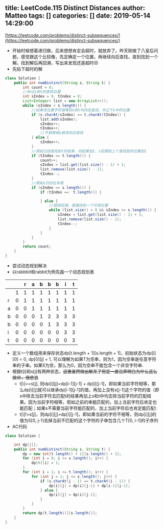 title: LeetCode.115 Distinct Distances
author: Matteo
tags: []
categories: []
date: 2019-05-14 14:29:00
---
[https://leetcode.com/problems/distinct-subsequences/](https://leetcode.com/problems/distinct-subsequences/)
* 开始时候想着递归做，后来想想肯定会超时，就放弃了。昨天刚做了八皇后问题，感觉跟这个比较像，先定确定一个位置，再继续向后查找，直到找到一个解。找到解后再回溯，写出来发现还是超时😞
* 先贴下超时的解
```java
class Solution {
    public int numDistinct(String s, String t) {
        int count = 0;
        //标记s和t的查找位置
        int sIndex = 0, tIndex = 0;
        List<Integer> list = new ArrayList<>();
        while (sIndex < s.length()) {
            //如果该位置字符相等则s和t均向后查找，并记下s中的位置
            if (s.charAt(sIndex) == t.charAt(tIndex)) {
                list.add(sIndex);
                sIndex++;
                tIndex++;
                //不相等相s继续向后查找
            } else {
                sIndex++;
            }
            //假如已经查找到t的结束，则结果加1，s回溯到上个查找到的位置加1
            if (tIndex == t.length()) {
                count++;
                sIndex = list.get(list.size() - 1) + 1;
                list.remove(list.size() - 1);
                tIndex--;
            }
            //假如s仍旧在末尾
            if (sIndex == s.length()) {
                if (tIndex ==  t.length()) {

                } else {
                    //继续回溯，直接找到一个可用位置
                    while (list.size() > 0 && sIndex >= s.length()) {
                        sIndex = list.get(list.size() - 1) + 1;
                        list.remove(list.size() - 1);
                        tIndex--;
                    }
                }
            }
        }
        return count;
    }
}
```
* 尝试动态规划解决
* 以rabbbit和rabbit为例先画一个动态规划表

|||r|a|b|b|b|i|t|
|-|-|-|-|-|-|-|-|-|
||1|1|1|1|1|1|1|1|
|r|0|1|1|1|1|1|1|1|
|a|0|0|1|1|1|1|1|1|
|b|0|0|0|1|2|3|3|3|
|b|0|0|0|0|1|3|3|3|
|i|0|0|0|0|0|0|3|3|
|t|0|0|0|0|0|0|0|3|

* 定义一个数组用来保存状态dp[t.length + 1][s.length + 1]，初始状态为dp[i][0] = 0, dp[0][j] = 1, 可以理解为如果T为空串，则为1，因为空串是任意字符串的子串。如果S为空，那么为0，因为空串不能包含一个非空字符串.
* 根据t[i]和s[j]有两种状态，~~这里虽然做出解来了但是一直没弄明白为什么这么做😞，很悲哀~~
  * t[i]==s[j], 则dp[i][j]=dp[i-1][j-1] + dp[i][j-1]，即如果当前字符相等，那么dp[i][j]就可以继承dp[i-1][j-1]的值，再加上没有s[j-1]这个字符的值（即s中除去当前字符去匹配t的结果再加上s和t中均去除当前字符的匹配结果。因为当前字符相等，假如之前的串能匹配的，加上当前字符后肯定也能匹配；如果s不需要当前字符能匹配的，加上当前字符后也肯定能匹配）
  * t[i]!=s[j]，则dp[i][j]=dp[i][j-1]，即如果当前的字符不相等，则dp[i][j]的值为S[0, j-1]去掉当前不匹配的这个字符的子串包含几个T[0, i-1]的子序列
* AC代码
```java
class Solution {

    int dp[][];
    public int numDistinct(String s, String t) {
        dp = new int[t.length() + 1][s.length() + 1];
        for (int i = 0; i <= s.length(); i++) {
            dp[0][i] = 1;
        }
        for (int i = 1; i <= t.length(); i++) {
            for (int j = 1; j <= s.length(); j++) {
                if (s.charAt(j - 1) == t.charAt(i - 1)) {
                    dp[i][j] = dp[i][j-1] + dp[i-1][j-1];
                } else {
                    dp[i][j] = dp[i][j-1];
                }
            }
        }
        return dp[t.length()][s.length()];
    }
}
```